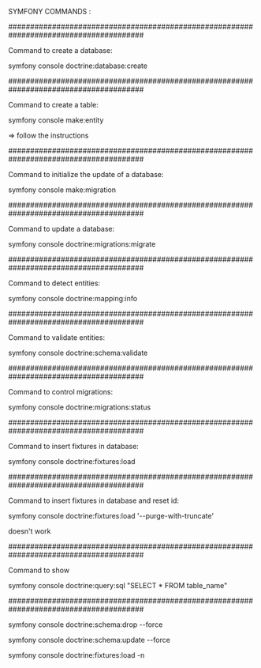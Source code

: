 SYMFONY COMMANDS :

#######################################################################################

Command to create a database:

symfony console doctrine:database:create

#######################################################################################

Command to create a table:

symfony console make:entity

 => follow the instructions

#######################################################################################

Command to initialize the update of a database:

symfony console make:migration

#######################################################################################

Command to update a database:

symfony console doctrine:migrations:migrate

#######################################################################################

Command to detect entities:

symfony console doctrine:mapping:info

#######################################################################################

Command to validate entities:

symfony console doctrine:schema:validate

#######################################################################################

Command to control migrations:

symfony console doctrine:migrations:status

#######################################################################################

Command to insert fixtures in database:

symfony console doctrine:fixtures:load

#######################################################################################

Command to insert fixtures in database and reset id:

symfony console doctrine:fixtures:load '--purge-with-truncate'

doesn't work

#######################################################################################

Command to show 

symfony console doctrine:query:sql "SELECT * FROM table_name"

#######################################################################################

symfony console doctrine:schema:drop --force

symfony console doctrine:schema:update --force

symfony console doctrine:fixtures:load -n


